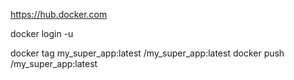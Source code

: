 https://hub.docker.com

docker login -u <username>

docker tag my_super_app:latest <username>/my_super_app:latest
docker push <username>/my_super_app:latest
